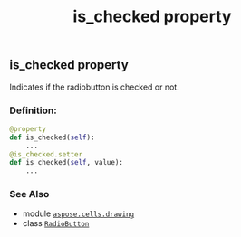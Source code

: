 ﻿---
title: is_checked property
second_title: Aspose.Cells for Python via .NET API References
description: 
type: docs
weight: 560
url: /aspose.cells.drawing/radiobutton/is_checked/
is_root: false
---

## is_checked property


Indicates if the radiobutton is checked or not.
### Definition:
```python
@property
def is_checked(self):
    ...
@is_checked.setter
def is_checked(self, value):
    ...
```

### See Also
* module [`aspose.cells.drawing`](../../)
* class [`RadioButton`](/cells/python-net/aspose.cells.drawing/radiobutton)
